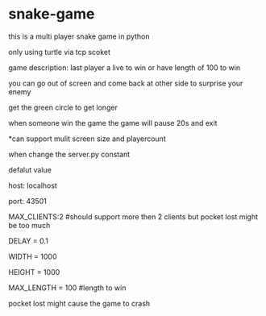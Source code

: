 # snake-game
this is a multi player snake game in python

only using turtle via tcp scoket

game description:
last player a live to win or have length of 100 to win

you can go out of screen and come back at other side to surprise your enemy

get the green circle to get longer

when someone win the game the game will pause 20s and exit

*can support mulit screen size and playercount

when change the server.py constant

defalut value

host: localhost

port: 43501

MAX_CLIENTS:2 #should support more then 2 clients but pocket lost might be too much

DELAY = 0.1

WIDTH = 1000

HEIGHT = 1000

MAX_LENGTH = 100 #length to win


pocket lost might cause the game to crash
